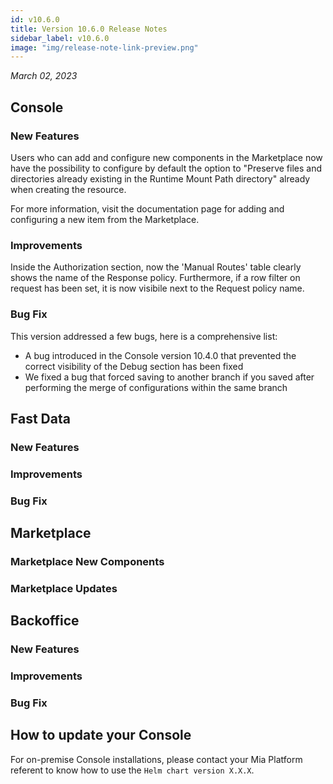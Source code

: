 ```yaml
---
id: v10.6.0
title: Version 10.6.0 Release Notes
sidebar_label: v10.6.0
image: "img/release-note-link-preview.png"
---
```


_March 02, 2023_

## Console

### New Features

Users who can add and configure new components in the Marketplace now have the possibility to configure by default the option to "Preserve files and directories already existing in the Runtime Mount Path directory" already when creating the resource.

For more information, visit the documentation page for adding and configuring a new item from the Marketplace.

### Improvements

Inside the Authorization section, now the 'Manual Routes' table clearly shows the name of the Response policy. Furthermore, if a row filter on request has been set, it is now visibile next to the Request policy name.

### Bug Fix

This version addressed a few bugs, here is a comprehensive list:

* A bug introduced in the Console version 10.4.0 that prevented the correct visibility of the Debug section has been fixed
* We fixed a bug that forced saving to another branch if you saved after performing the merge of configurations within the same branch

## Fast Data

### New Features

### Improvements

### Bug Fix

## Marketplace

### Marketplace New Components

### Marketplace Updates

## Backoffice

### New Features

### Improvements

### Bug Fix

## How to update your Console

For on-premise Console installations, please contact your Mia Platform referent to know how to use the `Helm chart version X.X.X`.

